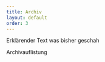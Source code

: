 ```yaml
---
title: Archiv
layout: default
order: 3
---
```


Erklärender Text was bisher geschah

Archivauflistung